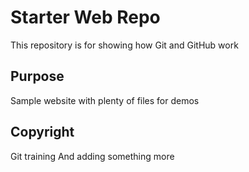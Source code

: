 # Starter Web Repo

This repository is for showing how Git and GitHub work

## Purpose

Sample website with plenty of files for demos

## Copyright

Git training
And adding something more